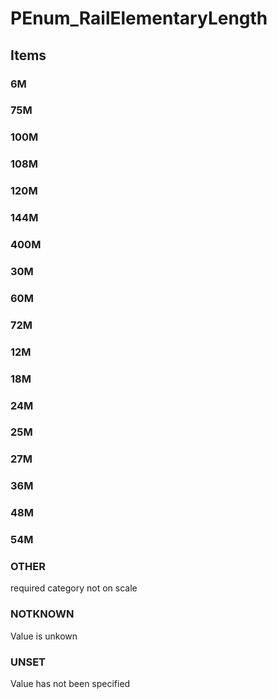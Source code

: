 # PEnum_RailElementaryLength
<!-- end of short definition -->

## Items

### 6M


### 75M


### 100M


### 108M


### 120M


### 144M


### 400M


### 30M


### 60M


### 72M


### 12M


### 18M


### 24M


### 25M


### 27M


### 36M


### 48M


### 54M


### OTHER
required category not on scale

### NOTKNOWN
Value is unkown

### UNSET
Value has not been specified
